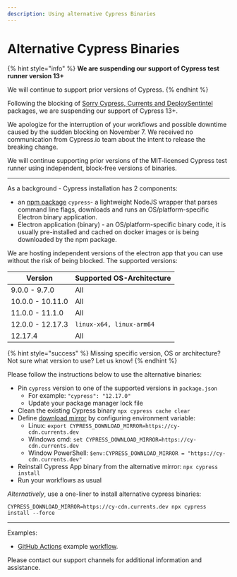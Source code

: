 ```yaml
---
description: Using alternative Cypress Binaries
---
```


# Alternative Cypress Binaries

{% hint style="info" %}
**We are suspending our support of Cypress test runner version 13+**

We will continue to support prior versions of Cypress.
{% endhint %}

Following the blocking of [Sorry Cypress, Currents and DeploySentintel](https://currents.dev/posts/v13-blocking) packages, we are suspending our support of Cypress 13+.

We apologize for the interruption of your workflows and possible downtime caused by the sudden blocking on November 7. We received no communication from Cypress.io team about the intent to release the breaking change.

We will continue supporting prior versions of the MIT-licensed Cypress test runner using independent, block-free versions of binaries.

***

As a background - Cypress installation has 2 components:

* an [npm package](https://www.npmjs.com/package/cypress) `cypress`- a lightweight NodeJS wrapper that parses command line flags, downloads and runs an OS/platform-specific Electron binary application.
* Electron application (binary) - an OS/platform-specific binary code, it is usually pre-installed and cached on docker images or is being downloaded by the npm package.

We are hosting independent versions of the electron app that you can use without the risk of being blocked. The supported versions:

| Version          | Supported OS-Architecture |
| ---------------- | ------------------------- |
| 9.0.0 - 9.7.0    | All                       |
| 10.0.0 - 10.11.0 | All                       |
| 11.0.0 - 11.1.0  | All                       |
| 12.0.0 - 12.17.3 | `linux-x64, linux-arm64`  |
| 12.17.4          | All                       |

{% hint style="success" %}
Missing specific version, OS or architecture? Not sure what version to use? Let us know!
{% endhint %}

Please follow the instructions below to use the alternative binaries:

* Pin `cypress` version to one of the supported versions in `package.json`
  * For example: `"cypress": "12.17.0"`
  * Update your package manager lock file
* Clean the existing Cypress binary `npx cypress cache clear`
* Define [download mirror](https://docs.cypress.io/guides/references/advanced-installation#Mirroring) by configuring environment variable:
  * Linux: `export CYPRESS_DOWNLOAD_MIRROR=https://cy-cdn.currents.dev`
  * Windows cmd:  `set CYPRESS_DOWNLOAD_MIRROR=https://cy-cdn.currents.dev`
  * Window PowerShell:  `$env:CYPRESS_DOWNLOAD_MIRROR = "https://cy-cdn.currents.dev"`
* Reinstall Cypress App binary from the alternative mirror: `npx cypress install`
* Run your workflows as usual

_Alternatively_, use a one-liner to install alternative cypress binaries:

```
CYPRESS_DOWNLOAD_MIRROR=https://cy-cdn.currents.dev npx cypress install --force
```

***

Examples:

* [GitHub Actions](https://github.com/currents-dev/gh-actions-example/blob/main/.github/workflows/currents.yml) example [workflow](https://github.com/currents-dev/gh-actions-example/actions/runs/6809756956/job/18516652532).

Please contact our support channels for additional information and assistance.
